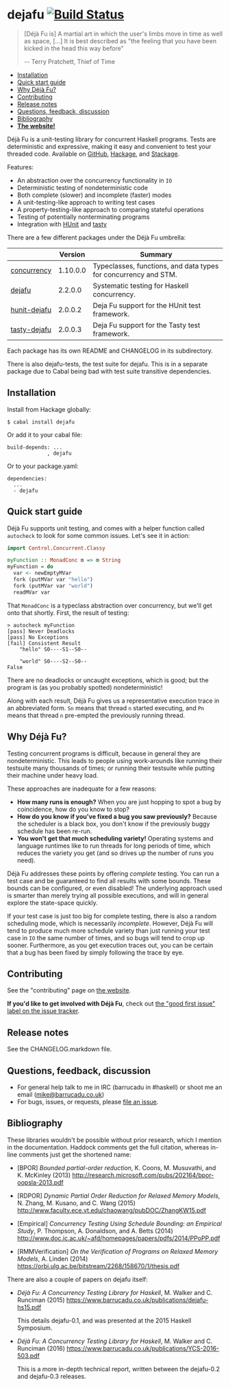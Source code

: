 dejafu [![Build Status][build-status]][build-log]
======

[build-status]: https://travis-ci.org/barrucadu/dejafu.svg?branch=master
[build-log]:    https://travis-ci.org/barrucadu/dejafu

> [Déjà Fu is] A martial art in which the user's limbs move in time as
> well as space, […] It is best described as "the feeling that you
> have been kicked in the head this way before"
>
> -- Terry Pratchett, Thief of Time

- [Installation](#installation)
- [Quick start guide](#quick-start-guide)
- [Why Déjà Fu?](#why-déjà-fu)
- [Contributing](#contributing)
- [Release notes](#release-notes)
- [Questions, feedback, discussion](#questions-feedback-discussion)
- [Bibliography](#bibliography)
- **[The website!](http://dejafu.readthedocs.io/)**

Déjà Fu is a unit-testing library for concurrent Haskell programs.
Tests are deterministic and expressive, making it easy and convenient
to test your threaded code.  Available on [GitHub][], [Hackage][], and
[Stackage][].

[GitHub]:   https://github.com/barrucadu/dejafu
[Hackage]:  https://hackage.haskell.org/package/dejafu
[Stackage]: https://www.stackage.org/package/dejafu

Features:

- An abstraction over the concurrency functionality in `IO`
- Deterministic testing of nondeterministic code
- Both complete (slower) and incomplete (faster) modes
- A unit-testing-like approach to writing test cases
- A property-testing-like approach to comparing stateful operations
- Testing of potentially nonterminating programs
- Integration with [HUnit][] and [tasty][]

[HUnit]: https://hackage.haskell.org/package/HUnit
[Tasty]: https://hackage.haskell.org/package/tasty

There are a few different packages under the Déjà Fu umbrella:

|   | Version | Summary |
| - | ------- | ------- |
| [concurrency][h:conc]    | 1.10.0.0 | Typeclasses, functions, and data types for concurrency and STM. |
| [dejafu][h:dejafu]       | 2.2.0.0  | Systematic testing for Haskell concurrency. |
| [hunit-dejafu][h:hunit]  | 2.0.0.2  | Deja Fu support for the HUnit test framework. |
| [tasty-dejafu][h:tasty]  | 2.0.0.3  | Deja Fu support for the Tasty test framework. |

Each package has its own README and CHANGELOG in its subdirectory.

There is also dejafu-tests, the test suite for dejafu. This is in a
separate package due to Cabal being bad with test suite transitive
dependencies.

[h:conc]:   https://hackage.haskell.org/package/concurrency
[h:dejafu]: https://hackage.haskell.org/package/dejafu
[h:hunit]:  https://hackage.haskell.org/package/hunit-dejafu
[h:tasty]:  https://hackage.haskell.org/package/tasty-dejafu


Installation
------------

Install from Hackage globally:

```
$ cabal install dejafu
```

Or add it to your cabal file:

```
build-depends: ...
             , dejafu
```

Or to your package.yaml:

```
dependencies:
  ...
  - dejafu
```


Quick start guide
-----------------

Déjà Fu supports unit testing, and comes with a helper function called
`autocheck` to look for some common issues.  Let's see it in action:

```haskell
import Control.Concurrent.Classy

myFunction :: MonadConc m => m String
myFunction = do
  var <- newEmptyMVar
  fork (putMVar var "hello")
  fork (putMVar var "world")
  readMVar var
```

That `MonadConc` is a typeclass abstraction over concurrency, but
we'll get onto that shortly.  First, the result of testing:

```
> autocheck myFunction
[pass] Never Deadlocks
[pass] No Exceptions
[fail] Consistent Result
    "hello" S0----S1--S0--

    "world" S0----S2--S0--
False
```

There are no deadlocks or uncaught exceptions, which is good; but the
program is (as you probably spotted) nondeterministic!

Along with each result, Déjà Fu gives us a representative execution
trace in an abbreviated form.  `Sn` means that thread `n` started
executing, and `Pn` means that thread `n` pre-empted the previously
running thread.


Why Déjà Fu?
------------

Testing concurrent programs is difficult, because in general they are
nondeterministic.  This leads to people using work-arounds like
running their testsuite many thousands of times; or running their
testsuite while putting their machine under heavy load.

These approaches are inadequate for a few reasons:

- **How many runs is enough?** When you are just hopping to spot a bug
  by coincidence, how do you know to stop?
- **How do you know if you've fixed a bug you saw previously?**
  Because the scheduler is a black box, you don't know if the
  previously buggy schedule has been re-run.
- **You won't get that much scheduling variety!** Operating systems
  and language runtimes like to run threads for long periods of time,
  which reduces the variety you get (and so drives up the number of
  runs you need).

Déjà Fu addresses these points by offering *complete* testing.  You
can run a test case and be guaranteed to find all results with some
bounds.  These bounds can be configured, or even disabled!  The
underlying approach used is smarter than merely trying all possible
executions, and will in general explore the state-space quickly.

If your test case is just too big for complete testing, there is also
a random scheduling mode, which is necessarily *incomplete*.  However,
Déjà Fu will tend to produce much more schedule variety than just
running your test case in `IO` the same number of times, and so bugs
will tend to crop up sooner.  Furthermore, as you get execution traces
out, you can be certain that a bug has been fixed by simply following
the trace by eye.


Contributing
------------

See the "contributing" page on [the website](http://dejafu.readthedocs.io/en/latest/contributing.html).

**If you'd like to get involved with Déjà Fu**, check out [the
"good first issue" label on the issue tracker][beginners].

[beginners]: https://github.com/barrucadu/dejafu/issues?q=is%3Aissue+is%3Aopen+label%3A%22good+first+issue%22


Release notes
-------------

See the CHANGELOG.markdown file.


Questions, feedback, discussion
-------------------------------

- For general help talk to me in IRC (barrucadu in #haskell) or shoot
  me an email (mike@barrucadu.co.uk)
- For bugs, issues, or requests, please [file an issue][issues].

[issues]:  https://github.com/barrucadu/dejafu/issues


Bibliography
------------

These libraries wouldn't be possible without prior research, which I
mention in the documentation. Haddock comments get the full citation,
whereas in-line comments just get the shortened name:

- [BPOR] *Bounded partial-order reduction*, K. Coons, M. Musuvathi,
  and K. McKinley (2013)
  http://research.microsoft.com/pubs/202164/bpor-oopsla-2013.pdf

- [RDPOR] *Dynamic Partial Order Reduction for Relaxed Memory Models*,
  N. Zhang, M. Kusano, and C. Wang (2015)
  http://www.faculty.ece.vt.edu/chaowang/pubDOC/ZhangKW15.pdf

- [Empirical] *Concurrency Testing Using Schedule Bounding: an
  Empirical Study*, P. Thompson, A. Donaldson, and A. Betts (2014)
  http://www.doc.ic.ac.uk/~afd/homepages/papers/pdfs/2014/PPoPP.pdf

- [RMMVerification] *On the Verification of Programs on Relaxed Memory
  Models*, A. Linden (2014)
  https://orbi.ulg.ac.be/bitstream/2268/158670/1/thesis.pdf

There are also a couple of papers on dejafu itself:

- *Déjà Fu: A Concurrency Testing Library for Haskell*, M. Walker and
  C. Runciman (2015)
  https://www.barrucadu.co.uk/publications/dejafu-hs15.pdf

  This details dejafu-0.1, and was presented at the 2015 Haskell
  Symposium.

- *Déjà Fu: A Concurrency Testing Library for Haskell*, M. Walker and
  C. Runciman (2016)
  https://www.barrucadu.co.uk/publications/YCS-2016-503.pdf

  This is a more in-depth technical report, written between the
  dejafu-0.2 and dejafu-0.3 releases.
